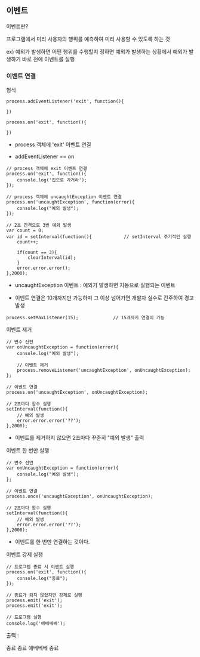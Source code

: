 ## 이벤트

이벤트란?

프로그램에서 미리 사용자의 행위를 예측하여 미리 사용할 수 있도록 하는 것

ex) 예외가 발생하면 어떤 행위를 수행할지 정하면 예외가 발생하는 상황에서 예외가 발생하기 바로 전에 이벤트를 실행

### 이벤트 연결

형식

```
process.addEventListener('exit', function(){

})

process.on('exit', function(){

})
```

- process 객체에 'exit' 이벤트 연결

- addEventListener == on

```
// process 객체에 exit 이벤트 연결
process.on('exit', function(){
    console.log('집으로 가거라');
});

// process 객체에 uncaughtException 이벤트 연결
process.on('uncaughtException', function(error){
    console.log("예외 발생");
});

// 2초 간격으로 3번 예외 발생
var count = 0;
var id = setInterval(function(){			// setInterval 주기적인 실행
    count++;

    if(count == 3){
        clearInterval(id);
    }
    error.error.error();
},2000);
```

- uncaughtException 이벤트 : 예외가 발생하면 자동으로 실행되는 이벤트

- 이벤트 연결은 10개까지만 가능하며 그 이상 넘어가면 개발자 실수로 간주하여 경고 발생

```
process.setMaxListener(15);				// 15개까지 연결이 가능
```



이벤트 제거

```
// 변수 선언
var onUncaughtException = function(error){
    console.log("예외 발생");
    
    // 이벤트 제거
    process.removeListener('uncaughtException', onUncaughtException);
};

// 이벤트 연결
process.on('uncaughtException', onUncaughtException);

// 2초마다 함수 실행
setInterval(function(){
    // 예외 발생
    error.error.error('??');
},2000);
```

- 이벤트를 제거하지 않으면 2초마다 꾸준히 "예외 발생" 출력



이벤트 한 번만 실행

```
// 변수 선언
var onUncaughtException = function(error){
    console.log("예외 발생");
};

// 이벤트 연결
process.once('uncaughtException', onUncaughtException);

// 2초마다 함수 실행
setInterval(function(){
    // 예외 발생
    error.error.error('??');
},2000);
```

- 이벤트를 한 번만 연결하는 것이다.



이벤트 강제 실행

```
// 프로그램 종료 시 이벤트 실행
process.on('exit', function(){
    console.log("종료");
});

// 종료가 되지 않았지만 강제로 실행
process.emit('exit');
process.emit('exit');

// 프로그램 실행
console.log('에베베베');
```

출력 :

종료
종료
에베베베
종료